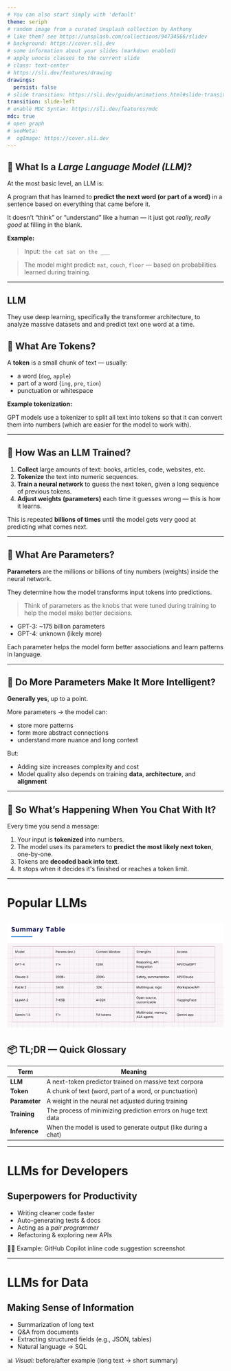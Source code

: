 ```yaml
---
# You can also start simply with 'default'
theme: seriph
# random image from a curated Unsplash collection by Anthony
# like them? see https://unsplash.com/collections/94734566/slidev
# background: https://cover.sli.dev
# some information about your slides (markdown enabled)
# apply unocss classes to the current slide
# class: text-center
# https://sli.dev/features/drawing
drawings:
  persist: false
# slide transition: https://sli.dev/guide/animations.html#slide-transitions
transition: slide-left
# enable MDC Syntax: https://sli.dev/features/mdc
mdc: true
# open graph
# seoMeta:
#  ogImage: https://cover.sli.dev
---
```

## 🧠 What Is a *Large Language Model (LLM)*?

At the most basic level, an LLM is:



<div v-click>

A program that has learned to **predict the next word (or part of a word)** in a sentence based on everything that came before it.

</div>

<div v-click>

It doesn’t “think” or “understand” like a human — it just got *really, really good* at filling in the blank.

</div>


<div mt-10 v-click>

**Example:**

</div>

<div v-click depth="2"> 

> Input: `the cat sat on the ___` 

</div>

<div v-click mt-4 depth="2"> 

> The model might predict: `mat`, `couch`, `floor` — based on probabilities learned during training.

</div>
  

<!--
Content before the first click

[click] This will be highlighted after the first click

Also highlighted after the first click

- [click] This list element will be highlighted after the second click

[click] Last click (skip two clicks)
-->

---

## LLM

They use deep learning, specifically the transformer architecture, to analyze massive datasets and and predict text one word at a time.



## 🔣 What Are Tokens?

A **token** is a small chunk of text — usually:
- a word (`dog`, `apple`)
- part of a word (`ing`, `pre`, `tion`)
- punctuation or whitespace

**Example tokenization:**


GPT models use a tokenizer to split all text into tokens so that it can convert them into numbers (which are easier for the model to work with).

---

## 🧪 How Was an LLM Trained?

1. **Collect** large amounts of text: books, articles, code, websites, etc.
2. **Tokenize** the text into numeric sequences.
3. **Train a neural network** to guess the next token, given a long sequence of previous tokens.
4. **Adjust weights (parameters)** each time it guesses wrong — this is how it learns.

This is repeated **billions of times** until the model gets very good at predicting what comes next.

---

## 🧮 What Are Parameters?

**Parameters** are the millions or billions of tiny numbers (weights) inside the neural network.

They determine how the model transforms input tokens into predictions.

> Think of parameters as the knobs that were tuned during training to help the model make better decisions.

- GPT-3: ~175 billion parameters  
- GPT-4: unknown (likely more)

Each parameter helps the model form better associations and learn patterns in language.

---

## 📏 Do More Parameters Make It More Intelligent?

**Generally yes**, up to a point.

More parameters → the model can:
- store more patterns
- form more abstract connections
- understand more nuance and long context

But:
- Adding size increases complexity and cost
- Model quality also depends on training **data**, **architecture**, and **alignment**

---

## 🤔 So What’s Happening When You Chat With It?

Every time you send a message:

1. Your input is **tokenized** into numbers.
2. The model uses its parameters to **predict the most likely next token**, one-by-one.
3. Tokens are **decoded back into text**.
4. It stops when it decides it's finished or reaches a token limit.

---

# Popular LLMs

![popular-llms](../../images/PopularLLms.png)
---

## 📦 TL;DR — Quick Glossary

| Term         | Meaning                                                                 |
|--------------|-------------------------------------------------------------------------|
| **LLM**      | A next-token predictor trained on massive text corpora                  |
| **Token**    | A chunk of text (word, part of a word, or punctuation)                  |
| **Parameter**| A weight in the neural net adjusted during training                     |
| **Training** | The process of minimizing prediction errors on huge text data           |
| **Inference**| When the model is used to generate output (like during a chat)          |

---

# LLMs for Developers

## Superpowers for Productivity
- Writing cleaner code faster  
- Auto-generating tests & docs  
- Acting as a *pair programmer*  
- Refactoring & exploring new APIs  

👨‍💻 Example: GitHub Copilot inline code suggestion screenshot  

---

# LLMs for Data

## Making Sense of Information
- Summarization of long text  
- Q&A from documents  
- Extracting structured fields (e.g., JSON, tables)  
- Natural language → SQL  

📊 *Visual:* before/after example (long text → short summary)  


